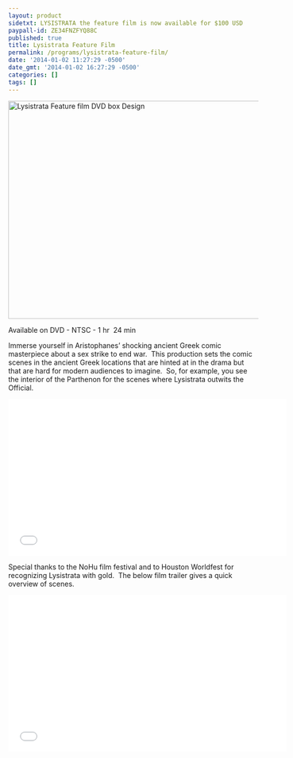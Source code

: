 ```yaml
---
layout: product
sidetxt: LYSISTRATA the feature film is now available for $100 USD
paypall-id: ZE34FNZFYQ88C
published: true
title: Lysistrata Feature Film
permalink: /programs/lysistrata-feature-film/
date: '2014-01-02 11:27:29 -0500'
date_gmt: '2014-01-02 16:27:29 -0500'
categories: []
tags: []
---
```

<p><a href="https://macmillancdn.appspot.com/wp-content/uploads/2014/01/Lysistrata-Feature-FILM-3D-DVD-PACKAGE.jpg"><img class="size-large wp-image-227" src="https://macmillancdn.appspot.com/wp-content/uploads/2014/01/Lysistrata-Feature-FILM-3D-DVD-PACKAGE-1024x744.jpg" alt="Lysistrata Feature film DVD box Design" width="604" height="438" /></a></p>
<p>Available on DVD - NTSC - 1 hr  24 min</p>
<p>Immerse yourself in Aristophanes’ shocking ancient Greek comic masterpiece about a sex strike to end war.  This production sets the comic scenes in the ancient Greek locations that are hinted at in the drama but that are hard for modern audiences to imagine.  So, for example, you see the interior of the Parthenon for the scenes where Lysistrata outwits the Official.</p>
<p><iframe src="//www.youtube.com/embed/sCzmowU7E4U?list=UUEXS3vn0MXMsjkJVdxdaKag" width="560" height="315" frameborder="0" allowfullscreen="allowfullscreen"></iframe></p>
<p>Special thanks to the NoHu film festival and to Houston Worldfest for recognizing Lysistrata with gold.  The below film trailer gives a quick overview of scenes.</p>
<p><iframe src="//www.youtube.com/embed/i9BKdgVqI5I?list=UUEXS3vn0MXMsjkJVdxdaKag" width="560" height="315" frameborder="0" allowfullscreen="allowfullscreen"></iframe></p>
